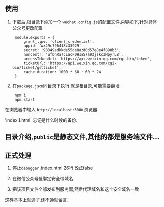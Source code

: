 ## 使用
1. 下载后,根目录下添加一个 `wechat.config.js`的配置文件,内容如下,针对具体公众号更改配置

        module.exports = {
            grant_type: 'client_credential',
            appid: 'wx29c796418c33929',
            secret: '98349adkkde55de8a2d0d57e8e4f890b3',
            noncestr: 'ufbnRaTcLacF0HInS7a93jskc3MpyrLB',
            accessTokenUrl: 'https://api.weixin.qq.com/cgi-bin/token',
            ticketUrl: 'https://api.weixin.qq.com/cgi-bin/ticket/getticket',
            cache_duration: 1000 * 60 * 60 * 24
        }

2. 在`package.json`同目录下执行,就是根目录,可能需要翻墙

        npm i
        npm start

在浏览器中输入 `http://localhost:3000` 浏览器 

'index.1.html' 忘记是什么时候的备份.

## 目录介绍,`public`是静态文件,其他的都是服务端文件...

## 正式处理

1. 停止`debugger` ,index.html 26行 改成false

2. 在微信公众号里绑定安全带域名

3. 把该项目文件全部发布到服务器,然后代理域名和这个安全域名一致

这样基本上就通了.还不通就留言..
    